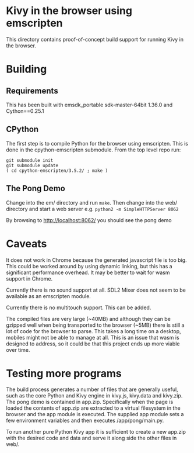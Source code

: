 # Kivy in the browser using emscripten

This directory contains proof-of-concept build support for running Kivy in the
browser.

# Building

## Requirements

This has been built with emsdk_portable sdk-master-64bit 1.36.0 and
Cython==0.25.1

## CPython

The first step is to compile Python for the browser using emscripten. This is
done in the cpython-emscripten submodule. From the top level repo run:

```
git submodule init
git submodule update
( cd cpython-emscripten/3.5.2/ ; make )
```

## The Pong Demo

Change into the em/ directory and run ```make```. Then change into the
web/ directory and start a web server
e.g. ```python2 -m SimpleHTTPServer 8062```

By browsing to [http://localhost:8062/](http://localhost:8062/) you should
see the pong demo

# Caveats

It does not work in Chrome because the generated javascript file is too big.
This could be worked around by using dynamic linking, but this has a
significant performance overhead. It may be better to wait for wasm support
in Chrome.

Currently there is no sound support at all. SDL2 Mixer does not seem to be
available as an emscripten module.

Currently there is no multitouch support. This can be added.

The compiled files are very large (~40MB) and although they can be gzipped
well when being transported to the browser (~5MB) there is still a lot of
code for the browser to parse. This takes a long time on a desktop, mobiles
might not be able to manage at all. This is an issue that wasm is designed to
address, so it could be that this project ends up more viable over time.

# Testing more programs

The build process generates a number of files that are generally useful, such
as the core Python and Kivy engine in kivy.js, kivy.data and kivy.zip. The pong
demo is contained in app.zip. Specifically when the page is loaded the contents
of app.zip are extracted to a virtual filesystem in the browser and the app
module is executed. The supplied app module sets a few environment variables
and then executes /app/pong/main.py.

To run another pure Python Kivy app it is sufficient to create a new app.zip
with the desired code and data and serve it along side the other files
in web/.
